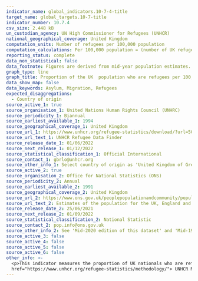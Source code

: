 ```yaml
---
indicator_name: global_indicators.10-7-4-title
target_name: global_targets.10-7-title
indicator_number: 10.7.4
csv_size: 2.448 kB
un_custodian_agency: UN High Commissioner for Refugees (UNHCR)
national_geographical_coverage: United Kingdom
computation_units: Number of refugees per 100,000 population
computation_calculations: Per 100,000 population = (number of UK refugess/(UK mid-year population + number of UK refugees)) * 100,000
reporting_status: complete
data_non_statistical: false
data_footnote: Figures are derived from mid-year population estimates.
graph_type: line
graph_title: Proportion of the UK  population who are refugees per 100,000 population
data_show_map: false
data_keywords: Asylum, Migration, Refugees
expected_disaggregations:
  - Country of origin
source_active_1: true
source_organisation_1: United Nations Human Rights Council (UNHRC)
source_periodicity_1: Biannual
source_earliest_available_1: 1994
source_geographical_coverage_1: United Kingdom
source_url_1: https://www.unhcr.org/refugee-statistics/download/?url=5G7Uz6
source_url_text_1: UNHCR Refugee Data Finder
source_release_date_1: 01/06/2022
source_next_release_1: 01/12/2022
source_statistical_classification_1: Official International
source_contact_1: gbrlo@unhcr.org
source_other_info_1: Select country of origin as 'United Kingdom of Great Britain and Northern Ireland'. 
source_active_2: true
source_organisation_2: Office for National Statistics (ONS)
source_periodicity_2: Annual
source_earliest_available_2: 1991
source_geographical_coverage_2: United Kingdom
source_url_2: https://www.ons.gov.uk/peoplepopulationandcommunity/populationandmigration/populationestimates/datasets/populationestimatesforukenglandandwalesscotlandandnorthernireland
source_url_text_2: Estimates of the population for the UK, England and Wales (ONS)
source_release_date_2: 25/06/2021
source_next_release_2: 01/09/2022
source_statistical_classification_2: National Statistic
source_contact_2: pop.info@ons.gov.uk
source_other_info_2: See 'Mid-2020 edition of this dataset' and 'Mid-1991 to Mid-2000 edition of this dataset'
source_active_3: false
source_active_4: false
source_active_5: false
source_active_6: false
other_info: >-
  <p>This indicator measures the proportion of UK nationals who are refugees abroad per 100,000 population and not the number of refugees residing within the UK.</p><p>For more information on methodology such as UNHCR's refugee definitions and data collection methods see <a
  href="https://www.unhcr.org/refugee-statistics/methodology/"> UNHCR Methodology</a>.</p> Data follows the UN specification for this indicator. This indicator has not been identified in collaboration with topic experts.
---
```

